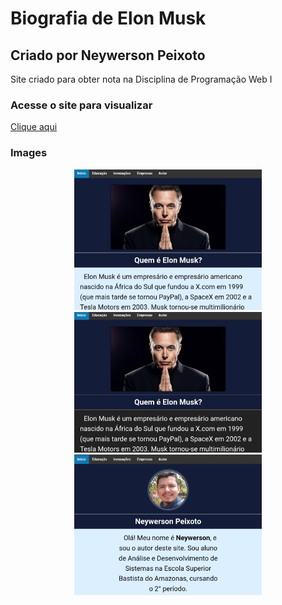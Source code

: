 # Biografia de Elon Musk

## Criado por Neywerson Peixoto
Site criado para obter nota na Disciplina de Programação Web I



### Acesse o site para visualizar
[Clique aqui](https://neywerson.github.io/biografia-elon-musk/)



### Images
<p align="center">
    <img src="/images/review1.jpg" width="300" />
    <img src="/images/review2.jpg" width="300" />
    <img src="/images/review3.jpg" width="300" />
</p>
